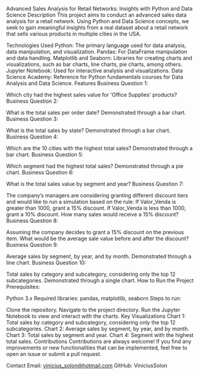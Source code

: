 Advanced Sales Analysis for Retail Networks: Insights with Python and Data Science
Description
This project aims to conduct an advanced sales data analysis for a retail network. Using Python and Data Science concepts, we seek to gain meaningful insights from a real dataset about a retail network that sells various products in multiple cities in the USA.

Technologies Used
Python: The primary language used for data analysis, data manipulation, and visualization.
Pandas: For DataFrame manipulation and data handling.
Matplotlib and Seaborn: Libraries for creating charts and visualizations, such as bar charts, line charts, pie charts, among others.
Jupyter Notebook: Used for interactive analysis and visualizations.
Data Science Academy: Reference for Python fundamentals courses for Data Analysis and Data Science.
Features
Business Question 1:

Which city had the highest sales value for 'Office Supplies' products?
Business Question 2:

What is the total sales per order date?
Demonstrated through a bar chart.
Business Question 3:

What is the total sales by state?
Demonstrated through a bar chart.
Business Question 4:

Which are the 10 cities with the highest total sales?
Demonstrated through a bar chart.
Business Question 5:

Which segment had the highest total sales?
Demonstrated through a pie chart.
Business Question 6:

What is the total sales value by segment and year?
Business Question 7:

The company’s managers are considering granting different discount tiers and would like to run a simulation based on the rule:
If Valor_Venda is greater than 1000, grant a 15% discount.
If Valor_Venda is less than 1000, grant a 10% discount.
How many sales would receive a 15% discount?
Business Question 8:

Assuming the company decides to grant a 15% discount on the previous item. What would be the average sale value before and after the discount?
Business Question 9:

Average sales by segment, by year, and by month.
Demonstrated through a line chart.
Business Question 10:

Total sales by category and subcategory, considering only the top 12 subcategories.
Demonstrated through a single chart.
How to Run the Project
Prerequisites:

Python 3.x
Required libraries: pandas, matplotlib, seaborn
Steps to run:

Clone the repository.
Navigate to the project directory.
Run the Jupyter Notebook to view and interact with the charts.
Key Visualizations
Chart 1: Total sales by category and subcategory, considering only the top 12 subcategories.
Chart 2: Average sales by segment, by year, and by month.
Chart 3: Total sales by segment and year.
Chart 4: Segment with the highest total sales.
Contributions
Contributions are always welcome! If you find any improvements or new functionalities that can be implemented, feel free to open an issue or submit a pull request.

Contact
Email: vinicius_solon@hotmail.com
GitHub: ViniciusSolon
